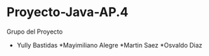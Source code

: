 # Proyecto-Java-AP.4

Grupo  del Proyecto

* Yully  Bastidas 
*Mayimiliano  Alegre
*Martin   Saez
*Osvaldo Diaz
